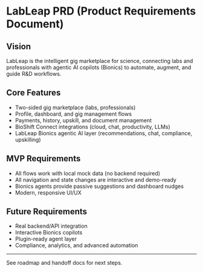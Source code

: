 # LabLeap PRD (Product Requirements Document)

## Vision
LabLeap is the intelligent gig marketplace for science, connecting labs and professionals with agentic AI copilots (Bionics) to automate, augment, and guide R&D workflows.

## Core Features
- Two-sided gig marketplace (labs, professionals)
- Profile, dashboard, and gig management flows
- Payments, history, upskill, and document management
- BioShift Connect integrations (cloud, chat, productivity, LLMs)
- LabLeap Bionics agentic AI layer (recommendations, chat, compliance, upskilling)

## MVP Requirements
- All flows work with local mock data (no backend required)
- All navigation and state changes are interactive and demo-ready
- Bionics agents provide passive suggestions and dashboard nudges
- Modern, responsive UI/UX

## Future Requirements
- Real backend/API integration
- Interactive Bionics copilots
- Plugin-ready agent layer
- Compliance, analytics, and advanced automation

---

See roadmap and handoff docs for next steps.
